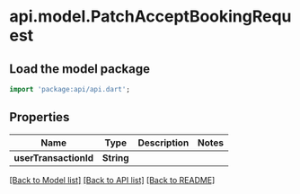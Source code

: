 # api.model.PatchAcceptBookingRequest

## Load the model package
```dart
import 'package:api/api.dart';
```

## Properties
Name | Type | Description | Notes
------------ | ------------- | ------------- | -------------
**userTransactionId** | **String** |  | 

[[Back to Model list]](../README.md#documentation-for-models) [[Back to API list]](../README.md#documentation-for-api-endpoints) [[Back to README]](../README.md)


